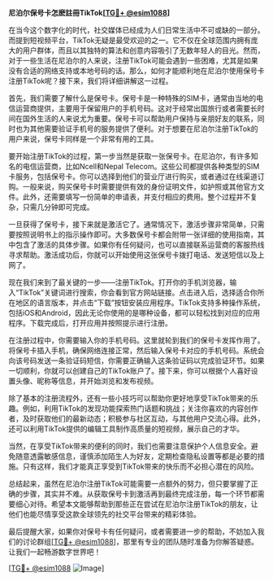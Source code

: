 **尼泊尔保号卡怎麽註冊TikTok[[TG💪+ @esim1088](https://t.me/s/esim1088)]**

在当今这个数字化的时代，社交媒体已经成为人们日常生活中不可或缺的一部分。而提到短视频平台，TikTok无疑是最受欢迎的之一。它不仅在全球范围内拥有庞大的用户群体，而且以其独特的算法和创意内容吸引了无数年轻人的目光。然而，对于一些生活在尼泊尔的人来说，注册TikTok可能会遇到一些困难，尤其是如果没有合适的网络支持或本地号码的话。那么，如何才能顺利地在尼泊尔使用保号卡注册TikTok呢？接下来，我们将详细讲解这一过程。

首先，我们需要了解什么是保号卡。保号卡是一种特殊的SIM卡，通常由当地的电信运营商提供，主要用于保留用户的手机号码。这对于经常出国旅行或者需要长时间在国外生活的人来说尤为重要。保号卡可以帮助用户保持与亲朋好友的联系，同时也为其他需要验证手机号的服务提供了便利。对于想要在尼泊尔注册TikTok的用户来说，保号卡同样是一个非常有用的工具。

要开始注册TikTok的过程，第一步当然是获取一张保号卡。在尼泊尔，有许多知名的电信运营商，比如Ncell和Nepal Telecom。这些公司都提供各种类型的SIM卡服务，包括保号卡。你可以选择到他们的营业厅进行购买，或者通过在线渠道订购。一般来说，购买保号卡时需要提供有效的身份证明文件，如护照或其他官方文件。此外，还需要填写一份简单的申请表，并支付相应的费用。整个过程并不复杂，只需几分钟即可完成。

一旦获得了保号卡，接下来就是激活它了。通常情况下，激活步骤非常简单，只需要按照说明书上的指示操作即可。大多数保号卡都会附带一张详细的使用指南，其中包含了激活的具体步骤。如果你有任何疑问，也可以直接联系运营商的客服热线寻求帮助。激活成功后，你就可以开始使用这张保号卡拨打电话、发送短信以及上网了。

现在我们来到了最关键的一步——注册TikTok。打开你的手机浏览器，输入“TikTok”关键词进行搜索，你会看到官方网站链接。点击进入后，选择适合你所在地区的语言版本，并点击“下载”按钮安装应用程序。TikTok支持多种操作系统，包括iOS和Android，因此无论你使用的是哪种设备，都可以轻松找到对应的应用程序。下载完成后，打开应用并按照提示进行注册。

在注册过程中，你需要输入你的手机号码。这里就轮到我们的保号卡发挥作用了。将保号卡插入手机，确保网络连接正常，然后输入保号卡对应的手机号码。系统会向该号码发送一条验证码短信，你需要正确输入这条验证码以完成验证环节。如果一切顺利，你就可以创建自己的TikTok账户了。接下来，你可以根据个人喜好设置头像、昵称等信息，并开始浏览和发布视频。

除了基本的注册流程外，还有一些小技巧可以帮助你更好地享受TikTok带来的乐趣。例如，利用TikTok的发现功能探索热门话题和挑战；关注你喜欢的内容创作者，及时获取他们的最新动态；积极参与社区互动，与其他用户交流心得。此外，还可以利用TikTok提供的编辑工具制作高质量的短视频，展示自己的才华。

当然，在享受TikTok带来的便利的同时，我们也需要注意保护个人信息安全。避免随意透露敏感信息，谨慎添加陌生人为好友，定期检查隐私设置等都是必要的措施。只有这样，我们才能真正享受到TikTok带来的快乐而不必担心潜在的风险。

总结起来，虽然在尼泊尔注册TikTok可能需要一点额外的努力，但只要掌握了正确的步骤，其实并不难。从获取保号卡到激活再到最终完成注册，每一个环节都需要细心对待。希望本文能够帮助到那些正在尝试在尼泊尔注册TikTok的朋友，让他们也能尽情享受这款全球领先的社交平台带来的精彩体验。

最后提醒大家，如果你对保号卡有任何疑问，或者需要进一步的帮助，不妨加入我们的讨论群组[[TG💪+ @esim1088](https://t.me/s/esim1088)]，那里有专业的团队随时准备为你解答疑惑。让我们一起畅游数字世界吧！

[[TG💪+ @esim1088](https://t.me/s/esim1088) ![Image](https://i.postimg.cc/4NQfJmqS/Snipaste-2025-05-13-00-14-12.png)]
